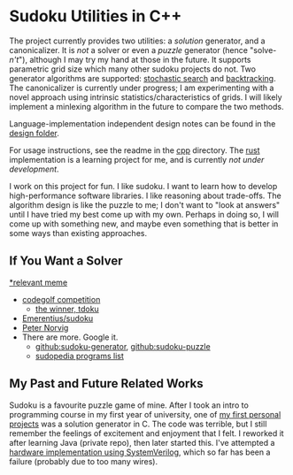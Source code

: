 
# Sudoku Utilities in C++

The project currently provides two utilities: a _solution_ generator, and a canonicalizer. It is _not_ a solver or even a _puzzle_ generator (hence "solve-_n't_"), although I may try my hand at those in the future. It supports parametric grid size which many other sudoku projects do not. Two generator algorithms are supported: [stochastic search](https://en.wikipedia.org/wiki/Sudoku_solving_algorithms#Stochastic_search_/_optimization_methods) and [backtracking](https://en.wikipedia.org/wiki/Sudoku_solving_algorithms#Backtracking). The canonicalizer is currently under progress; I am experimenting with a novel approach using intrinsic statistics/characteristics of grids. I will likely implement a minlexing algorithm in the future to compare the two methods.

Language-implementation independent design notes can be found in the [design folder](./design/).

For usage instructions, see the readme in the [cpp](./cpp/readme.md) directory. The [rust](./rust/readme.md) implementation is a learning project for me, and is currently _not under development_.

I work on this project for fun. I like sudoku. I want to learn how to develop high-performance software libraries. I like reasoning about trade-offs. The algorithm design is like the puzzle to me; I don't want to "look at answers" until I have tried my best come up with my own. Perhaps in doing so, I will come up with something new, and maybe even something that is better in some ways than existing approaches.

## If You Want a Solver

[\*relevant meme](https://i.kym-cdn.com/photos/images/newsfeed/001/596/781/3b9.png)

- [codegolf competition](https://codegolf.stackexchange.com/questions/190727/the-fastest-sudoku-solver)
  - [the winner, tdoku](https://t-dillon.github.io/tdoku/)
- [Emerentius/sudoku](https://github.com/Emerentius/sudoku)
- [Peter Norvig](https://norvig.com/sudoku.html)
- There are more. Google it.
  - [github:sudoku-generator](https://github.com/topics/sudoku-generator), [github:sudoku-puzzle](https://github.com/topics/sudoku-puzzle)
  - [sudopedia programs list](http://sudopedia.enjoysudoku.com/Sudoku_Programs.html)

## My Past and Future Related Works

Sudoku is a favourite puzzle game of mine. After I took an intro to programming course in my first year of university, one of [my first personal projects](https://github.com/david-fong/my-first-projects) was a solution generator in C. The code was terrible, but I still remember the feelings of excitement and enjoyment that I felt. I reworked it after learning Java (private repo), then later started this. I've attempted a [hardware implementation using SystemVerilog](https://github.com/david-fong/Sudoku-SV), which so far has been a failure (probably due to too many wires).
